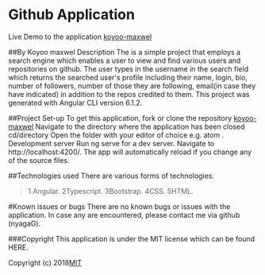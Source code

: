 # Github  Application
Live Demo to the application
[koyoo-maxwel](https://github.com/koyoo-maxwel/github-app.io)

##By Koyoo maxwel
Description
The is a simple project that employs a search engine which enables a user to view and find various users and repositories on github. The user types in the username in the search field which returns the searched user's profile including their name, login, bio, number of followers, number of those they are following, email(in case they have indicated) in addition to the repos credited to them. This project was generated with Angular CLI version 6.1.2.

##Project Set-up
To get this application, fork or clone the repository 
[koyoo-maxwel](https://github.com/koyoo-maxwel/github-app.git)
Navigate to the directory where the application has been closed cd/directory
Open the folder with your editor of choice e.g. atom .
Development server
Run ng serve for a dev server. Navigate to http://localhost:4200/. The app will automatically reload if you change any of the source files.

##Technologies used
There are various forms of technologies.

>1.Angular.
>2Typescript.
>3Bootstrap.
>4CSS.
>5HTML.

#Known issues or bugs
There are no known bugs or issues with the application. In case any are encountered, please contact me via github (nyagaG).

###Copyright
This application is under the MIT license which can be found HERE.

Copyright (c) 2018[MIT](LICENCE)
